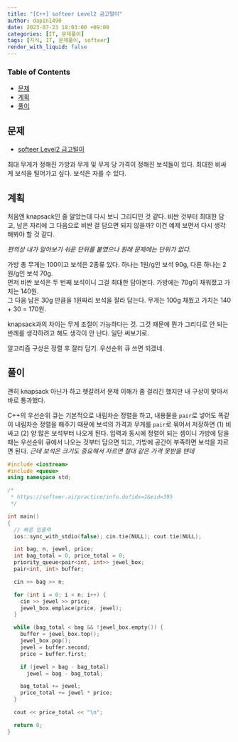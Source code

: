 ```yaml
---
title: "[C++] softeer Level2 금고털이"
author: dapin1490
date: 2023-07-23 18:03:00 +09:00
categories: [IT, 문제풀이]
tags: [지식, IT, 문제풀이, softeer]
render_with_liquid: false
---
```


### Table of Contents
- [문제](#문제)
- [계획](#계획)
- [풀이](#풀이)

## 문제
* [softeer Level2 금고털이](https://softeer.ai/practice/info.do?idx=1&eid=395)

최대 무게가 정해진 가방과 무게 및 무게 당 가격이 정해진 보석들이 있다. 최대한 비싸게 보석을 털어가고 싶다. 보석은 자를 수 있다.

## 계획
처음엔 knapsack인 줄 알았는데 다시 보니 그리디인 것 같다. 비싼 것부터 최대한 담고, 남은 자리에 그 다음으로 비싼 걸 담으면 되지 않을까? 이건 예제 보면서 다시 생각해봐야 할 것 같다.

*<span class="grey">편의상 내가 알아보기 쉬운 단위를 붙였으나 원래 문제에는 단위가 없다.</span>*

가방 총 무게는 100이고 보석은 2종류 있다. 하나는 1원/g인 보석 90g, 다른 하나는 2원/g인 보석 70g.  
먼저 비싼 보석은 두 번째 보석이니 그걸 최대한 담아본다. 가방에는 70g이 채워졌고 가치는 140원.  
그 다음 남은 30g 만큼을 1원짜리 보석을 잘라 담는다. 무게는 100g 채웠고 가치는 140 + 30 = 170원.

knapsack과의 차이는 무게 조절이 가능하다는 것. 그것 때문에 뭔가 그리디로 안 되는 반례를 생각하려고 해도 생각이 안 난다. 일단 써보기로.

알고리즘 구상은 정렬 후 잘라 담기. 우선순위 큐 쓰면 되겠네.

## 풀이
괜히 knapsack 아닌가 하고 헷갈려서 문제 이해가 좀 걸리긴 했지만 내 구상이 맞아서 바로 통과했다.

C++의 우선순위 큐는 기본적으로 내림차순 정렬을 하고, 내용물을 `pair`로 넣어도 똑같이 내림차순 정렬을 해주기 때문에 보석의 가격과 무게를 `pair`로 묶어서 저장하면 (1) 비싸고 (2) 양 많은 보석부터 나오게 된다. 입력과 동시에 정렬이 되는 셈이니 가방에 담을 때는 우선순위 큐에서 나오는 것부터 담으면 되고, 가방에 공간이 부족하면 보석을 자르면 된다. *<span class="grey">근데 보석은 크기도 중요해서 자르면 절대 같은 가격 못받을 텐데</span>*

```cpp
#include <iostream>
#include <queue>
using namespace std;

/*
 * https://softeer.ai/practice/info.do?idx=1&eid=395
 */

int main()
{
  // 빠른 입출력
  ios::sync_with_stdio(false); cin.tie(NULL); cout.tie(NULL);

  int bag, n, jewel, price;
  int bag_total = 0, price_total = 0;
  priority_queue<pair<int, int>> jewel_box;
  pair<int, int> buffer;

  cin >> bag >> n;

  for (int i = 0; i < n; i++) {
    cin >> jewel >> price;
    jewel_box.emplace(price, jewel);
  }

  while (bag_total < bag && !jewel_box.empty()) {
    buffer = jewel_box.top();
    jewel_box.pop();
    jewel = buffer.second;
    price = buffer.first;

    if (jewel > bag - bag_total)
      jewel = bag - bag_total;

    bag_total += jewel;
    price_total += jewel * price;
  }

  cout << price_total << "\n";

  return 0;
}
```